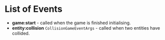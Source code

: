 # List of Events

- **game:start** - called when the game is finished initialising.
- **entity:collision** `CollisionGameEventArgs` - called when two entities have collided.